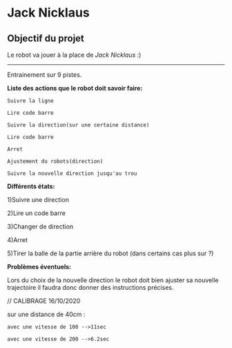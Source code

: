 # Jack Nicklaus

## Objectif du projet

Le robot va jouer à la place de *Jack Nicklaus* :)

__________________________________________________

Entrainement sur 9 pistes.

**Liste des actions que le robot doit savoir faire:**

`Suivre la ligne`

`Lire code barre`

`Suivre la direction(sur une certaine distance)`

`Lire code barre`

`Arret`

`Ajustement du robots(direction)`

`Suivre la nouvelle direction jusqu'au trou`



**Différents états:**

1)Suivre une direction

2)Lire un code barre

3)Changer de direction

4)Arret

5)Tirer la balle de la partie arrière du robot (dans certains cas plus sur ?)














**Problèmes éventuels:**

Lors du choix de la nouvelle direction le robot doit bien ajuster sa nouvelle trajectoire il faudra donc donner des instructions précises.

// CALIBRAGE 16/10/2020 

sur une distance de 40cm :

    avec une vitesse de 100 -->11sec
    
    avec une vitesse de 200 -->6.2sec









